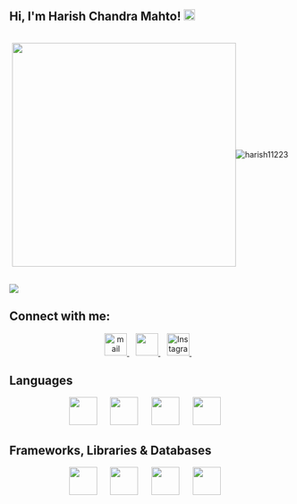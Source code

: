 <div align="left">
<h2> Hi, I'm Harish Chandra Mahto! <img src="https://user-images.githubusercontent.com/42378118/110234147-e3259600-7f4e-11eb-95be-0c4047144dea.gif" width="20"></h2>
</div>
<br>
<div align="center">
  <div style="display: flex; justify-content: center; align-items: center;">
    <img src="https://github-readme-stats.vercel.app/api?username=harish11223&count_private=true&theme=dark&show_icons=true" width="400" />
    <img src="https://github-readme-stats.vercel.app/api/top-langs?username=harish11223&show_icons=true&locale=en&layout=compact&theme=dark" alt="harish11223" />
  </div>
</div>


<br>

![](https://komarev.com/ghpvc/?username=harish11223&color=brightgreen)

## Connect with me:
<p align="center">
    <a href="mailto:harish654@hotmail.com" target="_blank">
    <img src="https://www.svgrepo.com/show/452213/gmail.svg" height="40px" alt="mail"/>
    </a>&nbsp;&nbsp;
    <a href="https://www.linkedin.com/in/harish-chandra-mahto/" target="_blank">
    <img src="https://www.svgrepo.com/show/134579/linkedin.svg" height="40px"/>
    </a>&nbsp;&nbsp;
   <a href="https://instagram.com/harish_chandra_007" target="_blank">
    <img src="https://www.svgrepo.com/show/452229/instagram-1.svg" height="40px" alt="Instagram"/>
    </a>&nbsp;&nbsp;
</p>
     
## Languages
<p align="center">
<img src="https://www.svgrepo.com/show/303480/c-logo.svg" height="50px">&nbsp;&nbsp;&nbsp;&nbsp;&nbsp;
<img src="https://www.svgrepo.com/show/349402/html5.svg" height="50px">&nbsp;&nbsp;&nbsp;&nbsp;&nbsp;
<img src="https://www.svgrepo.com/show/349330/css3.svg"  height="50px">&nbsp;&nbsp;&nbsp;&nbsp;&nbsp;
<img src="https://www.svgrepo.com/show/349419/javascript.svg" height="50px">&nbsp;&nbsp;&nbsp;&nbsp;&nbsp;
</p>

## Frameworks, Libraries & Databases
<p align="center">
<img src="https://www.svgrepo.com/show/355190/reactjs.svg" height="50px">&nbsp;&nbsp;&nbsp;&nbsp;&nbsp;
<img src="https://www.svgrepo.com/show/373595/firebase.svg" height="50px">&nbsp;&nbsp;&nbsp;&nbsp;&nbsp;
<img src="https://www.svgrepo.com/show/353498/bootstrap.svg" height="50px">&nbsp;&nbsp;&nbsp;&nbsp;&nbsp;
<img src="https://www.svgrepo.com/show/374118/tailwind.svg" height="50px">&nbsp;&nbsp;&nbsp;&nbsp;&nbsp;
</p>






<!---
nagarajpandith/nagarajpandith is a ✨ special ✨ repository because its `README.md` (this file) appears on your GitHub profile.
You can click the Preview link to take a look at your changes.
--->
